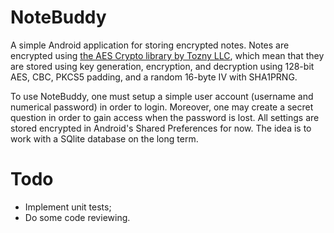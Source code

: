 # NoteBuddy
A simple Android application for storing encrypted notes. Notes are encrypted using [the AES Crypto library by Tozny LLC](https://github.com/tozny/java-aes-crypto), which mean that they are stored using key generation, encryption, and decryption using 128-bit AES, CBC, PKCS5 padding, and a random 16-byte IV with SHA1PRNG.

To use NoteBuddy, one must setup a simple user account (username and numerical password) in order to login. Moreover, one may create a secret question in order to gain access when the password is lost. All settings are stored encrypted in Android's Shared Preferences for now. The idea is to work with a SQlite database on the long term.

# Todo
- Implement unit tests;
- Do some code reviewing.
